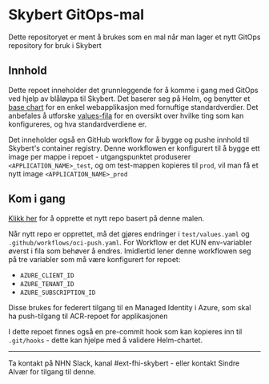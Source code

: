 # Skybert GitOps-mal

Dette repositoryet er ment å brukes som en mal når man lager et nytt GitOps repository for bruk i Skybert


## Innhold
Dette repoet inneholder det grunnleggende for å komme i gang med GitOps ved hjelp av blåløypa til Skybert. Det baserer seg på Helm, og benytter et [base chart](https://github.com/FHISkybert/Fhi.Skybert.HelmCharts/tree/main/base-app) for en enkel webapplikasjon med fornuftige standardverdier. Det anbefales å utforske [values-fila](https://github.com/FHISkybert/Fhi.Skybert.HelmCharts/blob/main/base-app/values.yaml) for en oversikt over hvilke ting som kan konfigureres, og hva standardverdiene er.

Det inneholder også en GitHub workflow for å bygge og pushe innhold til Skybert's container registry. Denne workflowen er konfigurert til å bygge ett image per mappe i repoet - utgangspunktet produserer `<APPLICATION_NAME>_test`, og om test-mappen kopieres til `prod`, vil man få et nytt image `<APPLICATION_NAME>_prod`

## Kom i gang

[Klikk her](https://github.com/new?owner=FHIDev&template_name=Fhi.Skybert.Template.GitOps&template_owner=FHISkybert) for å opprette et nytt repo basert på denne malen.

Når nytt repo er opprettet, må det gjøres endringer i `test/values.yaml` og `.github/workflows/oci-push.yaml`. For Workflow er det KUN env-variabler øverst i fila som behøver å endres. Imidlertid lener denne workflowen seg på tre variabler som må være konfigurert for repoet: 
- `AZURE_CLIENT_ID`
- `AZURE_TENANT_ID`
- `AZURE_SUBSCRIPTION_ID`

Disse brukes for federert tilgang til en Managed Identity i Azure, som skal ha push-tilgang til ACR-repoet for applikasjonen

I dette repoet finnes også en pre-commit hook som kan kopieres inn til `.git/hooks` - dette kan hjelpe med å validere Helm-chartet.

---

Ta kontakt på NHN Slack, kanal #ext-fhi-skybert - eller kontakt Sindre Alvær for tilgang til denne.